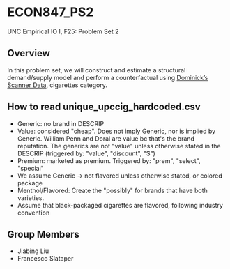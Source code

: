 # ECON847_PS2
UNC Empirical IO I, F25: Problem Set 2

## Overview
In this problem set, we will construct and estimate a structural demand/supply model and perform a counterfactual using [Dominick’s Scanner Data](https://www.chicagobooth.edu/research/kilts/research-data/dominicks), cigarettes category.

## How to read unique_upccig_hardcoded.csv

* Generic: no brand in DESCRIP
* Value: considered "cheap". Does not imply Generic, nor is implied by Generic. William Penn and Doral are value bc that's the brand reputation. The generics are not "value" unless otherwise stated in the DESCRIP (triggered by: "value", "discount", "$")
* Premium: marketed as premium. Triggered by: "prem", "select", "special"
* We assume Generic -> not flavored unless otherwise stated, or colored package
* Menthol/Flavored: Create the "possibly" for brands that have both varieties. 
* Assume that black-packaged cigarettes are flavored, following industry convention

## Group Members
- Jiabing Liu
- Francesco Slataper
